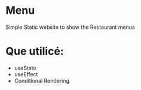 # Menu

Simple Static website to show the Restaurant menus

# Que utilicé:

* useState
* useEffect 
* Conditional Rendering



